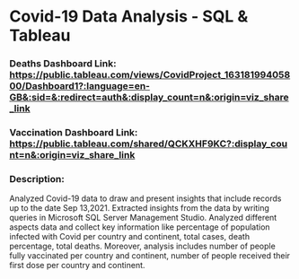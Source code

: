 # Covid-19 Data Analysis - SQL & Tableau
### Deaths Dashboard Link: https://public.tableau.com/views/CovidProject_16318199405800/Dashboard1?:language=en-GB&:sid=&:redirect=auth&:display_count=n&:origin=viz_share_link
### Vaccination Dashboard Link: https://public.tableau.com/shared/QCKXHF9KC?:display_count=n&:origin=viz_share_link

### Description:
Analyzed Covid-19 data to draw and present insights that include records up to the date Sep 13,2021. Extracted insights from the data by writing queries in Microsoft SQL Server Management Studio. Analyzed different aspects data and collect key information like percentage of population infected with Covid per country and continent, total cases, death percentage, total deaths. Moreover, analysis includes number of people fully vaccinated per country and continent, number of people received their first dose per country and continent.
